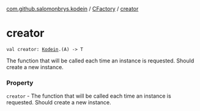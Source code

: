 [com.github.salomonbrys.kodein](../index.md) / [CFactory](index.md) / [creator](.)

# creator

`val creator: `[`Kodein`](../-kodein/index.md)`.(A) -> T`

The function that will be called each time an instance is requested. Should create a new instance.

### Property

`creator` - The function that will be called each time an instance is requested. Should create a new instance.
